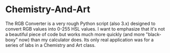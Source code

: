# Chemistry-And-Art

The RGB Converter is a very rough Python script (also 3.x) designed to convert RGB values into 0-255 HSL values. I want to emphasize that it's not a beautiful piece of code but works much more quickly (and more "black-boxy" now) than my calculator does. Its only real application was for a series of labs in a Chemistry and Art class.
